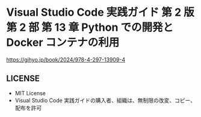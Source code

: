# Visual Studio Code 実践ガイド 第 2 版 第 2 部 第 13 章 Python での開発と Docker コンテナの利用

https://gihyo.jp/book/2024/978-4-297-13909-4

## LICENSE

- MIT License
- Visual Studio Code 実践ガイドの購入者、組織は、無制限の改変、コピー、配布を許可
